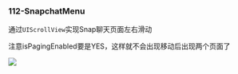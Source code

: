 ### 112-SnapchatMenu 
通过`UIScrollView`实现Snap聊天页面左右滑动

注意isPagingEnabled要是YES，这样就不会出现移动后出现两个页面了

![](SnapchatMenu.gif)
